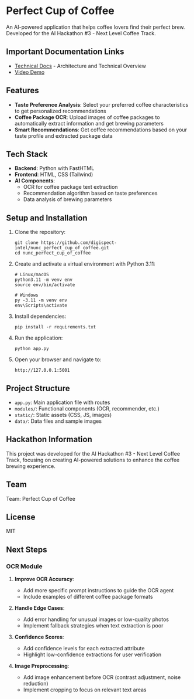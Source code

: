 # Perfect Cup of Coffee

An AI-powered application that helps coffee lovers find their perfect brew. Developed for the AI Hackathon #3 - Next Level Coffee Track.


## Important Documentation Links

- [Technical Docs](https://github.com/digispect-intel/nunc_perfect_cup_of_coffee/blob/main/technical_documentation.md) - Architecture and Technical Overview
- [Video Demo](https://youtu.be/DpqX16TDFxY)

## Features

- **Taste Preference Analysis**: Select your preferred coffee characteristics to get personalized recommendations
- **Coffee Package OCR**: Upload images of coffee packages to automatically extract information and get brewing parameters
- **Smart Recommendations**: Get coffee recommendations based on your taste profile and extracted package data

## Tech Stack

- **Backend**: Python with FastHTML
- **Frontend**: HTML, CSS (Tailwind)
- **AI Components**: 
  - OCR for coffee package text extraction
  - Recommendation algorithm based on taste preferences
  - Data analysis of brewing parameters

## Setup and Installation

1. Clone the repository:
   ```
   git clone https://github.com/digispect-intel/nunc_perfect_cup_of_coffee.git
   cd nunc_perfect_cup_of_coffee
   ```

2. Create and activate a virtual environment with Python 3.11:
   ```
   # Linux/macOS
   python3.11 -m venv env
   source env/bin/activate
   
   # Windows
   py -3.11 -m venv env
   env\Scripts\activate
   ```

3. Install dependencies:
   ```
   pip install -r requirements.txt
   ```

4. Run the application:
   ```
   python app.py
   ```

5. Open your browser and navigate to:
   ```
   http://127.0.0.1:5001
   ```
   
## Project Structure

- `app.py`: Main application file with routes
- `modules/`: Functional components (OCR, recommender, etc.)
- `static/`: Static assets (CSS, JS, images)
- `data/`: Data files and sample images

## Hackathon Information

This project was developed for the AI Hackathon #3 - Next Level Coffee Track, focusing on creating AI-powered solutions to enhance the coffee brewing experience.

## Team

Team: Perfect Cup of Coffee

## License

MIT

## Next Steps

### OCR Module

1. **Improve OCR Accuracy**:
   - Add more specific prompt instructions to guide the OCR agent
   - Include examples of different coffee package formats

2. **Handle Edge Cases**:
   - Add error handling for unusual images or low-quality photos
   - Implement fallback strategies when text extraction is poor

3. **Confidence Scores**:
   - Add confidence levels for each extracted attribute
   - Highlight low-confidence extractions for user verification

4. **Image Preprocessing**:
   - Add image enhancement before OCR (contrast adjustment, noise reduction)
   - Implement cropping to focus on relevant text areas
